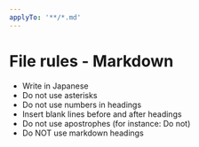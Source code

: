 ```yaml
---
applyTo: '**/*.md'
---
```


# File rules - Markdown

- Write in Japanese
- Do not use asterisks
- Do not use numbers in headings
- Insert blank lines before and after headings
- Do not use apostrophes (for instance: Do not)
- Do NOT use markdown headings
